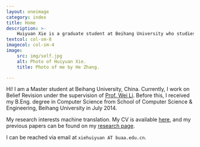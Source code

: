 ```yaml
---
layout: oneimage
category: index
title: Home
description: >-
    Huiyuan Xie is a graduate student at Beihang University who studies mathematical logic and belief revision.
textcol: col-sm-8
imagecol: col-sm-4
image:
    src: img/self.jpg
    alt: Photo of Huiyuan Xie.
    title: Photo of me by He Zhang.

---
```


Hi! I am a Master student at Beihang University, China. Currently, I work on Belief Revision under the supervision of [Prof. Wei Li](http://www.nlsde.buaa.edu.cn/~liwei/). Before this, I received my B.Eng. degree in Computer Science from School of Computer Science & Engineering, Beihang University in July 2014.

My research interests machine translation.  My CV is available [here](cv.html), and my previous
papers can be found on my [research page](research.html).

I can be reached via email at `xiehuiyuan AT buaa.edu.cn`.
